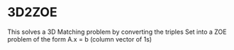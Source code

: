 # 3D2ZOE
This solves a 3D Matching problem by converting the triples Set into a ZOE problem of the form A.x = b (column vector of 1s)
